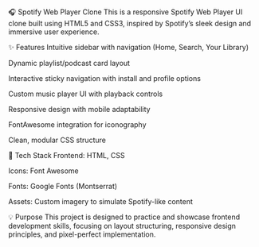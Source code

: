 🎧 Spotify Web Player Clone
This is a responsive Spotify Web Player UI clone built using HTML5 and CSS3, inspired by Spotify’s sleek design and immersive user experience.

✨ Features
Intuitive sidebar with navigation (Home, Search, Your Library)

Dynamic playlist/podcast card layout

Interactive sticky navigation with install and profile options

Custom music player UI with playback controls

Responsive design with mobile adaptability

FontAwesome integration for iconography

Clean, modular CSS structure

📁 Tech Stack
Frontend: HTML, CSS

Icons: Font Awesome

Fonts: Google Fonts (Montserrat)

Assets: Custom imagery to simulate Spotify-like content

💡 Purpose
This project is designed to practice and showcase frontend development skills, focusing on layout structuring, responsive design principles, and pixel-perfect implementation.
